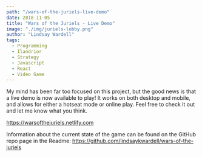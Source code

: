 ```yaml
---
path: "/wars-of-the-juriels-live-demo"
date: 2018-11-05
title: "Wars of the Juriels - Live Demo"
image: "./img/juriels-lobby.png"
author: "Lindsay Wardell"
tags:
  - Programming
  - Ilandrior
  - Strategy
  - Javascript
  - React
  - Video Game
---
```

My mind has been far too focused on this project, but the good news is that a live demo is now available to play! It works on both desktop and mobile, and allows for either a hotseat mode or online play. Feel free to check it out and let me know what you think.

https://warsofthejuriels.netlify.com

Information about the current state of the game can be found on the GitHub repo page in the Readme: https://github.com/lindsaykwardell/wars-of-the-juriels